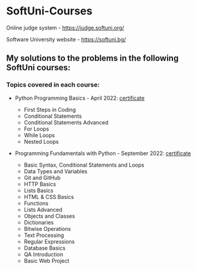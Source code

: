 # SoftUni-Courses

Online judge system - https://judge.softuni.org/

Software University website - https://softuni.bg/

## **My solutions to the problems in the following SoftUni courses:**

### **Topics covered in each course:**

 - Python Programming Basics - April 2022: [certificate](https://softuni.bg/certificates/details/133712/ab29ac2f) 

	- First Steps in Coding
	- Conditional Statements
	- Conditional Statements Advanced
	- For Loops
	- While Loops
	- Nested Loops

- Programming Fundamentals with Python - September 2022: [certificate](https://softuni.bg/certificates/details/148711/d0adb2f6)

    - Basic Syntax, Conditional Statements and Loops
    - Data Types and Variables
    - Git and GitHub
    - HTTP Basics
    - Lists Basics
    - HTML & CSS Basics
    - Functions
    - Lists Advanced
    - Objects and Classes
    - Dictionaries
    - Bitwise Operations
    - Text Processing
    - Regular Expressions
    - Database Basics
    - QA Introduction
    - Basic Web Project
